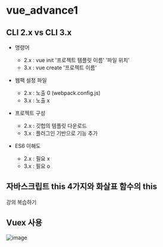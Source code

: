 # vue_advance1

## CLI 2.x vs CLI 3.x

- 명령어

  - 2.x : vue init '프로젝트 템플릿 이름' '파일 위치'
  - 3.x : vue create '프로젝트 이름'

- 웹팩 설정 파일

  - 2.x : 노출 0 (webpack.config.js)
  - 3.x : 노출 x

- 프로젝트 구성

  - 2.x : 깃헙의 템플릿 다운로드
  - 3.x : 플러그인 기반으로 기능 추가

- ES6 이해도
  - 2.x : 필요 x
  - 3.x : 필요 o

## 자바스크립트 this 4가지와 화살표 함수의 this

강의 복습하기

## Vuex 사용

![image](https://user-images.githubusercontent.com/66653324/106878378-3d97c080-671d-11eb-9177-cbbffe9554df.png)
